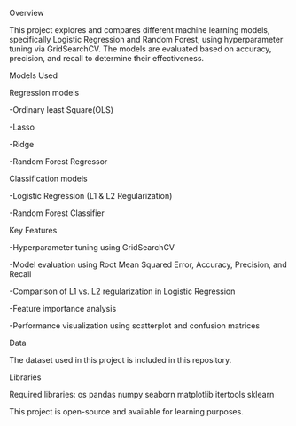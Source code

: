 Overview

This project explores and compares different machine learning models, specifically Logistic Regression and Random Forest, using hyperparameter tuning via GridSearchCV. The models are evaluated based on accuracy, precision, and recall to determine their effectiveness.

Models Used

Regression models

-Ordinary least Square(OLS) 

-Lasso

-Ridge

-Random Forest Regressor

Classification models

-Logistic Regression (L1 & L2 Regularization)

-Random Forest Classifier

Key Features

-Hyperparameter tuning using GridSearchCV

-Model evaluation using Root Mean Squared Error, Accuracy, Precision, and Recall

-Comparison of L1 vs. L2 regularization in Logistic Regression

-Feature importance analysis

-Performance visualization using scatterplot and confusion matrices

Data 

The dataset used in this project is included in this repository.

Libraries

Required libraries: os pandas numpy seaborn matplotlib itertools sklearn

This project is open-source and available for learning purposes.


